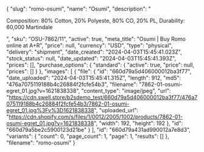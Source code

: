 {
  "slug": "romo-osumi",
  "name": "Osumi",
  "description": "<p>Composition: 80% Cotton, 20% Polyeste, 80% CO, 20% PL, Durability: 60,000 Martindale</p>",
  "sku": "OSU-7862/11",
  "active": true,
  "meta_title": "Osumi | Buy Romo online at A+R",
  "price": null,
  "currency": "USD",
  "type": "physical",
  "delivery": "shipment",
  "date_created": "2024-04-03T15:45:41.023Z",
  "stock_status": null,
  "date_updated": "2024-04-03T15:45:41.393Z",
  "prices": [],
  "purchase_options": {
    "standard": {
      "active": true,
      "price": null,
      "prices": []
    }
  },
  "images": [
    {
      "file": {
        "id": "660d79a5d406000012ba3f77",
        "date_uploaded": "2024-04-03T15:45:41.315Z",
        "length": 912,
        "md5": "476a7075119188b4c26884f2fcfe54b3",
        "filename": "7862-01-osumi-egret_01.jpg?v=1621838338",
        "content_type": "image/jpeg",
        "url": "https://cdn.swell.store/b2sdemo_test/660d79a5d406000012ba3f77/476a7075119188b4c26884f2fcfe54b3/7862-01-osumi-egret_01.jpg%3Fv%3D1621838338",
        "uploaded_url": "https://cdn.shopify.com/s/files/1/0012/2005/1002/products/7862-01-osumi-egret_01.jpg?v=1621838338",
        "width": 192,
        "height": 192
      },
      "id": "660d79a5be2c5900123d21be"
    }
  ],
  "id": "660d79a431ad990012a7e8d3",
  "variants": {
    "count": 0,
    "page_count": 1,
    "page": 1,
    "results": []
  },
  "filename": "romo-osumi"
}